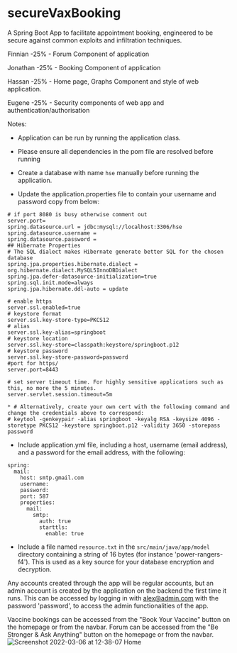 # secureVaxBooking
A Spring Boot App to facilitate appointment booking, engineered to be secure against common exploits and infiltration techniques.

Finnian -25% - Forum Component of application

Jonathan -25% - Booking Component of application

Hassan -25% - Home page, Graphs Component and style of web application.

Eugene -25% - Security components of web app and authentication/authorisation

Notes:

- Application can be run by running the application class. 

- Please ensure all dependencies in the pom file are resolved before running

- Create a database with name ``hse`` manually before running the application.

- Update the application.properties file to contain your username and password copy from below:
```
# if port 8080 is busy otherwise comment out
server.port=
spring.datasource.url = jdbc:mysql://localhost:3306/hse
spring.datasource.username =
spring.datasource.password =
## Hibernate Properties
# The SQL dialect makes Hibernate generate better SQL for the chosen database
spring.jpa.properties.hibernate.dialect = org.hibernate.dialect.MySQL5InnoDBDialect
spring.jpa.defer-datasource-initialization=true
spring.sql.init.mode=always
spring.jpa.hibernate.ddl-auto = update

# enable https
server.ssl.enabled=true
# keystore format
server.ssl.key-store-type=PKCS12
# alias
server.ssl.key-alias=springboot
# keystore location
server.ssl.key-store=classpath:keystore/springboot.p12
# keystore password
server.ssl.key-store-password=password
#port for https/
server.port=8443

# set server timeout time. For highly sensitive applications such as this, no more the 5 minutes.
server.servlet.session.timeout=5m

* # Alternatively, create your own cert with the following command and change the credentials above to correspond:
# keytool -genkeypair -alias springboot -keyalg RSA -keysize 4096 -storetype PKCS12 -keystore springboot.p12 -validity 3650 -storepass password
```

- Include application.yml file, including a host, username (email address), and a password for the email address, with the following:
```
spring:
  mail:
    host: smtp.gmail.com
    username: 
    password: 
    port: 587
    properties:
      mail:
        smtp:
          auth: true
          starttls:
            enable: true
 ```
            
- Include a file named `resource.txt` in the `src/main/java/app/model` directory containing a string of 16 bytes (for instance 'power-rangers-f4'). This is used as a key source for your database encryption and decryption.

Any accounts created through the app will be regular accounts, but an admin account is created by the application on the backend the first time it runs. This can be accessed by logging in with <alex@admin.com> with the password 'password', to access the admin functionalities of the app.

Vaccine bookings can be accessed from the "Book Your Vaccine" button on the homepage or from the navbar.
Forum can be accessed from the "Be Stronger & Ask Anything" button on the homepage or from the navbar.
![Screenshot 2022-03-06 at 12-38-07 Home](https://user-images.githubusercontent.com/72608789/156923840-e55bac90-ed4d-40ec-b98a-bcd9e9dae4b9.png)
